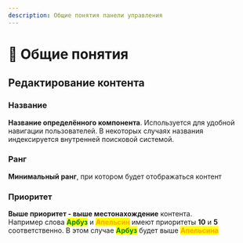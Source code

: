 ```yaml
---
description: Общие понятия панели управления
---
```


# 📃 Общие понятия

## Редактирование контента

### Название

**Название определённого компонента**. Используется для удобной навигации пользователей. В некоторых случаях названия индексируется внутренней поисковой системой.

### Ранг

**Минимальный ранг**, при котором будет отображаться контент

### Приоритет

**Выше приоритет - выше местонахождение** контента.\
Например слова <mark style="color:green;">**Арбуз**</mark> и <mark style="color:orange;">**Апельсин**</mark> имеют приоритеты **10** и **5** соответственно. В этом случае <mark style="color:green;">**Арбуз**</mark> будет выше <mark style="color:orange;">**Апельсина**</mark>
